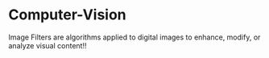 # Computer-Vision
 Image Filters are algorithms applied to digital images to enhance, modify, or analyze visual content!!


